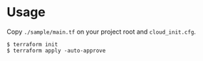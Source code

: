 # Usage

Copy `./sample/main.tf` on your project root and `cloud_init.cfg`.

```
$ terraform init
$ terraform apply -auto-approve
```